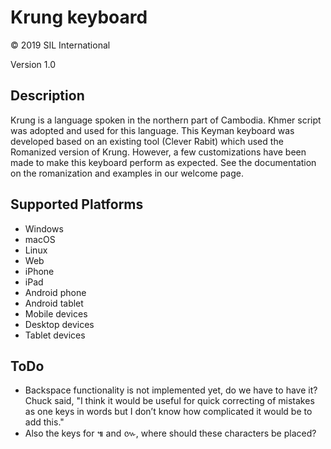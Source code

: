 Krung keyboard
==============

© 2019 SIL International

Version 1.0

Description
-----------

Krung is a language spoken in the northern part of Cambodia. Khmer script was adopted and used for this language. This Keyman keyboard was developed based on an existing tool (Clever Rabit) which used the Romanized version of Krung. However, a few customizations have been made to make this keyboard perform as expected. See the documentation on the romanization and examples in our welcome page.

Supported Platforms
-------------------
 * Windows
 * macOS
 * Linux
 * Web
 * iPhone
 * iPad
 * Android phone
 * Android tablet
 * Mobile devices
 * Desktop devices
 * Tablet devices

ToDo
-------------------
* Backspace functionality is not implemented yet, do we have to have it? Chuck said, "I think it would be useful for quick correcting of mistakes as one keys in words but I don’t know how complicated it would be to add this."
* Also the keys for ៕ and ៚, where should these characters be placed?